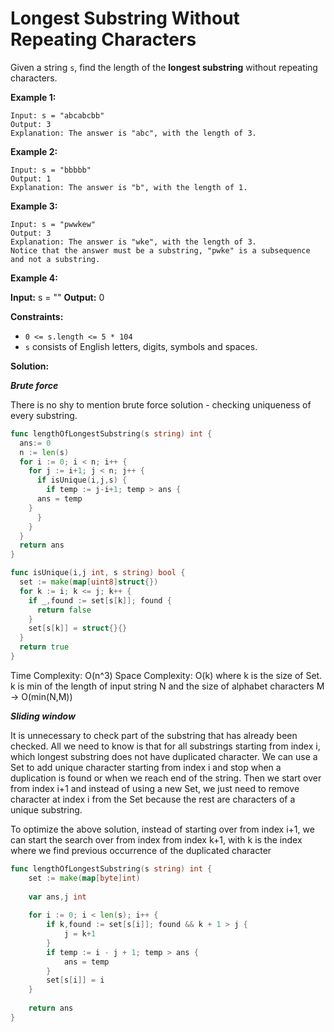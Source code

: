 # Longest Substring Without Repeating Characters


Given a string  `s`, find the length of the  **longest substring**  without repeating characters.

**Example 1:**

    Input: s = "abcabcbb"
    Output: 3
    Explanation: The answer is "abc", with the length of 3.

**Example 2:**

    Input: s = "bbbbb"
    Output: 1
    Explanation: The answer is "b", with the length of 1.

**Example 3:**

    Input: s = "pwwkew"
    Output: 3
    Explanation: The answer is "wke", with the length of 3.
    Notice that the answer must be a substring, "pwke" is a subsequence and not a substring.

**Example 4:**

**Input:** s = ""
**Output:** 0

**Constraints:**

-   `0 <= s.length <= 5 * 104`
-   `s`  consists of English letters, digits, symbols and spaces.

**Solution:**

***Brute force***

There is no shy to mention brute force solution - checking uniqueness of every substring. 
```go
func lengthOfLongestSubstring(s string) int {
  ans:= 0
  n := len(s)
  for i := 0; i < n; i++ {
    for j := i+1; j < n; j++ {
      if isUnique(i,j,s) {
        if temp := j-i+1; temp > ans {
	  ans = temp
	}
      }
    }
  }
  return ans
}

func isUnique(i,j int, s string) bool {
  set := make(map[uint8]struct{})
  for k := i; k <= j; k++ {
    if _,found := set[s[k]]; found {
      return false
    }
    set[s[k]] = struct{}{}
  }
  return true
}
```

Time Complexity: O(n^3) 
Space Complexity: O(k) where k is the size of Set. k is min of the length of input string N and the size of alphabet characters M -> O(min(N,M))

***Sliding window***

It is unnecessary to check part of the substring that has already been checked. All we need to know is that for all substrings starting from index i, which longest substring does not have duplicated character. We can use a Set to add unique character starting from index i and stop when a duplication is found or when we reach end of the string. Then we start over from index i+1 and instead of using a new Set, we just need to remove character at index i from the Set because the rest are characters of a unique substring.

To optimize the above solution, instead of starting over from index i+1, we can start the search over from index from index k+1, with k is the index where we find previous occurrence of the duplicated character

```go
func lengthOfLongestSubstring(s string) int {
    set := make(map[byte]int)
    
    var ans,j int
    
    for i := 0; i < len(s); i++ {
        if k,found := set[s[i]]; found && k + 1 > j {
            j = k+1
        }
        if temp := i - j + 1; temp > ans {
            ans = temp
        }
        set[s[i]] = i
    }
    
    return ans
}
```
